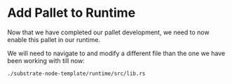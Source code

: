 # Add Pallet to Runtime

Now that we have completed our pallet development, we need to now enable this pallet in our runtime.

We will need to navigate to and modify a different file than the one we have been working with till now:

```
./substrate-node-template/runtime/src/lib.rs
```
